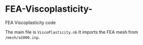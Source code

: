 # FEA-Viscoplasticity-
FEA Viscoplasticity code

The main file is `ViscoPlasticity.nb`
It imports the FEA mesh from `/mesh/a1000.inp`.

